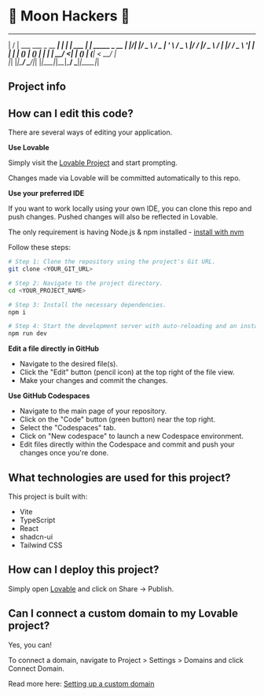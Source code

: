 # 🌙 Moon Hackers 🚀

 __  __                        _    _            _             
|  \/  | ___   ___  _ __   ___| | _| | ___   ___| | _____ _ __ 
| |\/| |/ _ \ / _ \| '_ \ / _ \ |/ / |/ _ \ / __| |/ / _ \ '__|
| |  | | (_) | (_) | | | |  __/   <| | (_) | (__|   <  __/ |   
|_|  |_|\___/ \___/|_| |_|\___|_|\_\_|\___/ \___|_|\_\___|_|   
                                                               

## Project info

## How can I edit this code?

There are several ways of editing your application.

**Use Lovable**

Simply visit the [Lovable Project](https://lovable.dev/projects/9fbcaf2b-e7e7-468b-a242-b4eece14fc70) and start prompting.

Changes made via Lovable will be committed automatically to this repo.

**Use your preferred IDE**

If you want to work locally using your own IDE, you can clone this repo and push changes. Pushed changes will also be reflected in Lovable.

The only requirement is having Node.js & npm installed - [install with nvm](https://github.com/nvm-sh/nvm#installing-and-updating)

Follow these steps:

```sh
# Step 1: Clone the repository using the project's Git URL.
git clone <YOUR_GIT_URL>

# Step 2: Navigate to the project directory.
cd <YOUR_PROJECT_NAME>

# Step 3: Install the necessary dependencies.
npm i

# Step 4: Start the development server with auto-reloading and an instant preview.
npm run dev
```

**Edit a file directly in GitHub**

- Navigate to the desired file(s).
- Click the "Edit" button (pencil icon) at the top right of the file view.
- Make your changes and commit the changes.

**Use GitHub Codespaces**

- Navigate to the main page of your repository.
- Click on the "Code" button (green button) near the top right.
- Select the "Codespaces" tab.
- Click on "New codespace" to launch a new Codespace environment.
- Edit files directly within the Codespace and commit and push your changes once you're done.

## What technologies are used for this project?

This project is built with:

- Vite
- TypeScript
- React
- shadcn-ui
- Tailwind CSS

## How can I deploy this project?

Simply open [Lovable](https://lovable.dev/projects/9fbcaf2b-e7e7-468b-a242-b4eece14fc70) and click on Share -> Publish.

## Can I connect a custom domain to my Lovable project?

Yes, you can!

To connect a domain, navigate to Project > Settings > Domains and click Connect Domain.

Read more here: [Setting up a custom domain](https://docs.lovable.dev/features/custom-domain#custom-domain)
